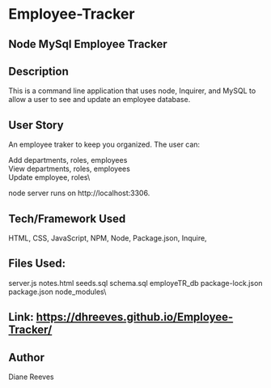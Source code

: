 # Employee-Tracker

## Node MySql Employee Tracker
## Description
This is a command line application that uses node, Inquirer, and MySQL to allow a user to see and update an employee database.

## User Story
An employee traker to keep you organized. The user can:

Add departments, roles, employees\
View departments, roles, employees\
Update employee, roles\

node server runs on http://localhost:3306. 

## Tech/Framework Used
HTML, CSS, JavaScript, NPM, Node, Package.json, Inquire,

## Files Used:
server.js
notes.html
seeds.sql
schema.sql
employeTR_db
package-lock.json
package.json
node_modules\

## Link:  https://dhreeves.github.io/Employee-Tracker/



## Author
Diane Reeves